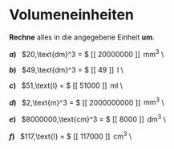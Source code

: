<!--
version:  0.0.1

language: de

@style
input {
    text-align: center;
}

.flex-container {
    display: flex;
    flex-wrap: wrap;
    align-items: stretch;
    gap: 20px;
}

.flex-child {
    flex: 1;
    min-width: 350px;
    margin-right: 20px;
}

@media (max-width: 400px) {
    .flex-child {
        flex: 100%;
        margin-right: 0;
    }
}
@end

formula: \carry   \textcolor{red}{\scriptsize #1}
formula: \digit   \rlap{\carry{#1}}\phantom{#2}#2
formula: \permil  \text{‰}

import: https://raw.githubusercontent.com/LiaTemplates/Tikz-Jax/main/README.md

script: https://cdn.jsdelivr.net/gh/LiaTemplates/Tikz-Jax@main/dist/index.js


tags: Einheiten, Länge, Volumen, leicht, sehr niedrig, Angeben

comment: Rechne die Volumeneinheit richtig um.

author: Martin Lommatzsch

-->




# Volumeneinheiten


**Rechne** alles in die angegebene Einheit **um**.




<section class="flex-container">

<div class="flex-child">

__$a)\;\;$__ $20\,\text{dm}^3 = $ [[   20000000  ]] $\,\text{mm}^3$ \

</div>

<div class="flex-child">

__$b)\;\;$__ $49\,\text{dm}^3 = $ [[     49     ]] $\,\text{l}$ \

</div>

<div class="flex-child">

__$c)\;\;$__ $51\,\text{l} = $ [[     51000  ]] $\,\text{ml}$ \

</div>

<div class="flex-child">

__$d)\;\;$__ $2\,\text{m}^3 = $ [[ 2000000000 ]] $\,\text{mm}^3$ \

</div>

<div class="flex-child">

__$e)\;\;$__ $8000000\,\text{cm}^3 = $ [[    8000    ]] $\,\text{dm}^3$ \

</div>

<div class="flex-child">

__$f)\;\;$__ $117\,\text{l} = $ [[   117000   ]] $\,\text{cm}^3$ \

</div>


</section>





